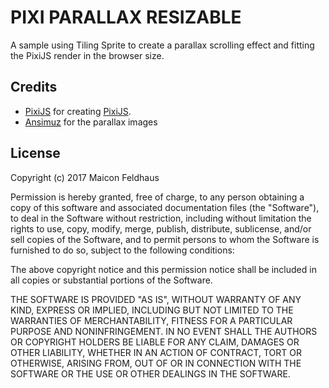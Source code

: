 # PIXI PARALLAX RESIZABLE
A sample using Tiling Sprite to create a parallax scrolling effect and fitting the PixiJS render in the browser size.

## Credits

+ [PixiJS](https://github.com/pixijs) for creating
  [PixiJS](https://github.com/pixijs/pixi.js).
+ [Ansimuz](http://ansimuz.com/site/) for the parallax images

## License
Copyright (c) 2017 Maicon Feldhaus

Permission is hereby granted, free of charge, to any person obtaining a copy of this software and associated documentation files (the "Software"), to deal in the Software without restriction, including without limitation the rights to use, copy, modify, merge, publish, distribute, sublicense, and/or sell copies of the Software, and to permit persons to whom the Software is furnished to do so, subject to the following conditions:

The above copyright notice and this permission notice shall be included in all copies or substantial portions of the Software.

THE SOFTWARE IS PROVIDED "AS IS", WITHOUT WARRANTY OF ANY KIND, EXPRESS OR IMPLIED, INCLUDING BUT NOT LIMITED TO THE WARRANTIES OF MERCHANTABILITY, FITNESS FOR A PARTICULAR PURPOSE AND NONINFRINGEMENT. IN NO EVENT SHALL THE AUTHORS OR COPYRIGHT HOLDERS BE LIABLE FOR ANY CLAIM, DAMAGES OR OTHER LIABILITY, WHETHER IN AN ACTION OF CONTRACT, TORT OR OTHERWISE, ARISING FROM, OUT OF OR IN CONNECTION WITH THE SOFTWARE OR THE USE OR OTHER DEALINGS IN THE SOFTWARE.
